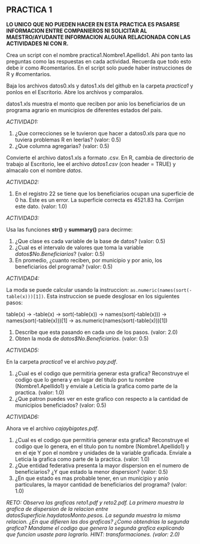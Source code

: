 ## PRACTICA 1

**LO UNICO QUE NO PUEDEN HACER EN ESTA PRACTICA ES PASARSE INFORMACION ENTRE COMPANIEROS NI SOLICITAR AL MAESTRO/AYUDANTE INFORMACION ALGUNA RELACIONADA CON LAS ACTIVIDADES NI CON R.**

Crea un script con el nombre practica1.Nombre1.Apellido1. Ahi pon tanto las preguntas como las respuestas en cada actividad. Recuerda que todo esto debe ir como #comentarios. En el script solo puede haber instrucciones de R y #comentarios.

Baja los archivos datos0.xls y datos1.xls del github en la carpeta _practica1_ y ponlos en el Escritorio. Abre los archivos y comparalos. 

datos1.xls muestra el monto que reciben por anio los beneficiarios de un programa agrario en municipios de diferentes estados del pais.

_ACTIVIDAD1:_

1. ¿Que correcciones se le tuvieron que hacer a datos0.xls para que no tuviera problemas R en leerlas? (valor: 0.5)
2. ¿Que columna agregarias? (valor: 0.5)

Convierte el archivo datos1.xls a formato .csv.
En R, cambia de directorio de trabajo al Escritorio, lee el archivo *datos1.csv* (con header = TRUE) y almacalo con el nombre _datos_.

_ACTIVIDAD2:_

1. En el registro 22 se tiene que los beneficiarios ocupan una superficie de 0 ha. Este es un error. La superficie correcta es 4521.83 ha. Corrijan este dato. (valor: 1.0)

_ACTIVIDAD3:_

Usa las funciones **str()** y **summary()** para decirme:

1. ¿Que clase es cada variable de la base de datos? (valor: 0.5)
2. ¿Cual es el intervalo de valores que toma la variable _datos$No.Beneficiarios_? (valor: 0.5)
3. En promedio, ¿cuanto reciben, por municipio y por anio, los beneficiarios del programa? (valor: 0.5)

_ACTIVIDAD4:_

La moda se puede calcular usando la instruccion: ```as.numeric(names(sort(-table(x)))[1])```. Esta instruccion se puede desglosar en los siguientes pasos:

table(x) -> -table(x) -> sort(-table(x)) -> names(sort(-table(x))) -> names(sort(-table(x)))[1] -> as.numeric(names(sort(-table(x)))[1])

1. Describe que esta pasando en cada uno de los pasos. (valor: 2.0)
2. Obten la moda de _datos$No.Beneficiarios_. (valor: 0.5)

_ACTIVIDAD5:_

En la carpeta _practica1_ ve el archivo _pay.pdf_.

1. ¿Cual es el codigo que permitiria generar esta grafica? Reconstruye el codigo que lo genera y en lugar del titulo pon tu nombre (Nombre1.Apellido1) y enviale a Leticia la grafica como parte de la practica. (valor: 1.0)
2. ¿Que patron puedes ver en este grafico con respecto a la cantidad de municipios beneficiados? (valor: 0.5)

_ACTIVIDAD6:_

Ahora ve el archivo _cajaybigotes.pdf_.

1. ¿Cual es el codigo que permitiria generar esta grafica? Reconstruye el codigo que lo genera, en el titulo pon tu nombre (Nombre1.Apellido1) y en el eje Y pon el nombre y unidades de la variable graficada. Enviale a Leticia la grafica como parte de la practica. (valor: 1.0)
2. ¿Que entidad federativa presenta la mayor dispersion en el numero de beneficiarios? ¿Y que estado la menor dispersion? (valor: 0.5)
3. ¿En que estado es mas probable tener, en un municipio y anio particulares, la mayor cantidad de beneficiarios del programa? (valor: 1.0)

_RETO: Observa las graficas reto1.pdf y reto2.pdf. La primera muestra la grafica de dispersion de la relacion entre datos$Superficie.ha y datos$Monto.pesos. La segunda muestra la misma relacion. ¿En que difieren las dos graficas? ¿Como obtendrias la segunda grafica? Mandame el codigo que genera la segunda grafica explicando que funcion usaste para lograrlo. HINT: transformaciones. (valor: 2.0)_

 